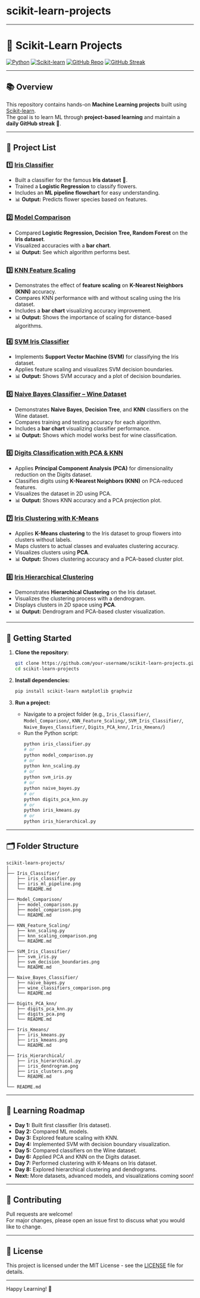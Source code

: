 # scikit-learn-projects

---

# 🤖 Scikit-Learn Projects

[![Python](https://img.shields.io/badge/Python-3.8%2B-blue.svg)](https://www.python.org/)
[![Scikit-learn](https://img.shields.io/badge/scikit--learn-1.0%2B-orange.svg)](https://scikit-learn.org/)
[![GitHub Repo](https://img.shields.io/badge/GitHub-Repo-green.svg)](https://github.com/your-username/scikit-learn-projects)
[![GitHub Streak](https://img.shields.io/badge/GitHub-Streak-red.svg)](https://gitHub.com/your-username)

---

## 📚 Overview

This repository contains hands-on **Machine Learning projects** built using [Scikit-learn](https://scikit-learn.org/).  
The goal is to learn ML through **project-based learning** and maintain a **daily GitHub streak** 🚀.

---

## 📂 Project List

### 1️⃣ [Iris Classifier](./Iris_Classifier)

- Built a classifier for the famous **Iris dataset** 🌸.
- Trained a **Logistic Regression** to classify flowers.
- Includes an **ML pipeline flowchart** for easy understanding.
- 📊 **Output:** Predicts flower species based on features.

### 2️⃣ [Model Comparison](./Model_Comparison)

- Compared **Logistic Regression, Decision Tree, Random Forest** on the **Iris dataset**.
- Visualized accuracies with a **bar chart**.
- 📊 **Output:** See which algorithm performs best.

### 3️⃣ [KNN Feature Scaling](./KNN_Feature_Scaling)

- Demonstrates the effect of **feature scaling** on **K-Nearest Neighbors (KNN)** accuracy.
- Compares KNN performance with and without scaling using the Iris dataset.
- Includes a **bar chart** visualizing accuracy improvement.
- 📊 **Output:** Shows the importance of scaling for distance-based algorithms.

### 4️⃣ [SVM Iris Classifier](./SVM_Iris_Classifier)

- Implements **Support Vector Machine (SVM)** for classifying the Iris dataset.
- Applies feature scaling and visualizes SVM decision boundaries.
- 📊 **Output:** Shows SVM accuracy and a plot of decision boundaries.

### 5️⃣ [Naive Bayes Classifier – Wine Dataset](./Naive_Bayes_Classifier)

- Demonstrates **Naive Bayes**, **Decision Tree**, and **KNN** classifiers on the Wine dataset.
- Compares training and testing accuracy for each algorithm.
- Includes a **bar chart** visualizing classifier performance.
- 📊 **Output:** Shows which model works best for wine classification.

### 6️⃣ [Digits Classification with PCA & KNN](./Digits_PCA_knn)

- Applies **Principal Component Analysis (PCA)** for dimensionality reduction on the Digits dataset.
- Classifies digits using **K-Nearest Neighbors (KNN)** on PCA-reduced features.
- Visualizes the dataset in 2D using PCA.
- 📊 **Output:** Shows KNN accuracy and a PCA projection plot.

### 7️⃣ [Iris Clustering with K-Means](./Iris_Kmeans)

- Applies **K-Means clustering** to the Iris dataset to group flowers into clusters without labels.
- Maps clusters to actual classes and evaluates clustering accuracy.
- Visualizes clusters using **PCA**.
- 📊 **Output:** Shows clustering accuracy and a PCA-based cluster plot.

### 8️⃣ [Iris Hierarchical Clustering](./Iris_Hierarchical)

- Demonstrates **Hierarchical Clustering** on the Iris dataset.
- Visualizes the clustering process with a dendrogram.
- Displays clusters in 2D space using **PCA**.
- 📊 **Output:** Dendrogram and PCA-based cluster visualization.

---

## 🚀 Getting Started

1. **Clone the repository:**

   ```sh
   git clone https://github.com/your-username/scikit-learn-projects.git
   cd scikit-learn-projects
   ```

2. **Install dependencies:**

   ```sh
   pip install scikit-learn matplotlib graphviz
   ```

3. **Run a project:**
   - Navigate to a project folder (e.g., `Iris_Classifier/`, `Model_Comparison/`, `KNN_Feature_Scaling/`, `SVM_Iris_Classifier/`, `Naive_Bayes_Classifier/`, `Digits_PCA_knn/`, `Iris_Kmeans/`)
   - Run the Python script:
     ```sh
     python iris_classifier.py
     # or
     python model_comparison.py
     # or
     python knn_scaling.py
     # or
     python svm_iris.py
     # or
     python naive_bayes.py
     # or
     python digits_pca_knn.py
     # or
     python iris_kmeans.py
     # or
     python iris_hierarchical.py
     ```

---

## 🗂️ Folder Structure

```
scikit-learn-projects/
│
├── Iris_Classifier/
│   ├── iris_classifier.py
│   ├── iris_ml_pipeline.png
│   └── README.md
│
├── Model_Comparison/
│   ├── model_comparison.py
│   ├── model_comparison.png
│   └── README.md
│
├── KNN_Feature_Scaling/
│   ├── knn_scaling.py
│   ├── knn_scaling_comparison.png
│   └── README.md
│
├── SVM_Iris_Classifier/
│   ├── svm_iris.py
│   ├── svm_decision_boundaries.png
│   └── README.md
│
├── Naive_Bayes_Classifier/
│   ├── naive_bayes.py
│   ├── wine_classifiers_comparison.png
│   └── README.md
│
├── Digits_PCA_knn/
│   ├── digits_pca_knn.py
│   ├── digits_pca.png
│   └── README.md
│
├── Iris_Kmeans/
│   ├── iris_kmeans.py
│   ├── iris_kmeans.png
│   └── README.md
│
├── Iris_Hierarchical/
│   ├── iris_hierarchical.py
│   ├── iris_dendrogram.png
│   ├── iris_clusters.png
│   └── README.md
│
└── README.md
```

---

## 🎯 Learning Roadmap

- **Day 1:** Built first classifier (Iris dataset).
- **Day 2:** Compared ML models.
- **Day 3:** Explored feature scaling with KNN.
- **Day 4:** Implemented SVM with decision boundary visualization.
- **Day 5:** Compared classifiers on the Wine dataset.
- **Day 6:** Applied PCA and KNN on the Digits dataset.
- **Day 7:** Performed clustering with K-Means on Iris dataset.
- **Day 8:** Explored hierarchical clustering and dendrograms.
- **Next:** More datasets, advanced models, and visualizations coming soon!

---

## 📝 Contributing

Pull requests are welcome!  
For major changes, please open an issue first to discuss what you would like to change.

---

## 📄 License

This project is licensed under the MIT License - see the [LICENSE](LICENSE) file for details.

---

Happy Learning! 🌟

